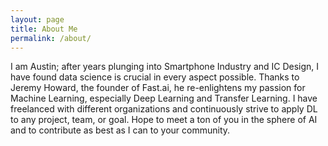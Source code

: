 ```yaml
---
layout: page
title: About Me
permalink: /about/
---
```


I am Austin; after years plunging into Smartphone Industry and IC Design, I have found data science is crucial in every aspect possible. Thanks to Jeremy Howard, the founder of Fast.ai, he re-enlightens my passion for Machine Learning, especially Deep Learning and Transfer Learning. I have freelanced with different organizations and continuously strive to apply DL to any project, team, or goal. Hope to meet a ton of you in the sphere of AI and to contribute as best as I can to your community.
